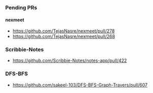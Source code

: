 ### Pending PRs
#### nexmeet
- https://github.com/TejasNasre/nexmeet/pull/278
- https://github.com/TejasNasre/nexmeet/pull/268

### Scribbie-Notes
- https://github.com/Scribbie-Notes/notes-app/pull/422

### DFS-BFS
- https://github.com/sakeel-103/DFS-BFS-Graph-Travers/pull/607

